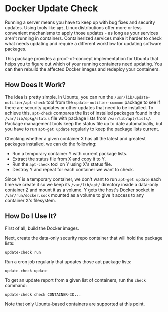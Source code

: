Docker Update Check
===================

Running a server means you have to keep up with bug fixes and security
updates. Using tools like `apt`, Linux distributions offer more or less
convenient mechanisms to apply those updates - as long as your services
aren't running in containers. Containerized services make it harder to
check what needs updating and require a different workflow for updating
software packages.

This package provides a proof-of-concept implementation for Ubuntu that
helps you to figure out which of your running containers need updating.
You can then rebuild the affected Docker images and redeploy your
containers.


How Does It Work?
-----------------

The idea is pretty simple. In Ubuntu, you can run the
`/usr/lib/update-notifier/apt-check` tool from the `update-notifier-common`
package to see if there are security updates or other updates that need
to be installed. To achieve this, `apt-check` compares the list of
installed packages found in the `/var/lib/dpkg/status` file with package
lists from `/var/lib/apt/lists/`. Package management tools keep the status
file up to date automatically, but you have to run `apt-get update`
regularly to keep the package lists current.

Checking whether a given container X has all the latest and greatest
packages installed, we can do the following:

  * Run a temporary container Y with current package lists.
  * Extract the status file from X and copy it to Y.
  * Run the `apt-check` tool on Y using X's status file.
  * Destroy Y and repeat for each container we want to check.

Since Y is a temporary container, we don't want to run `apt-get update`
each time we create it so we keep its `/var/lib/apt/` directory inside
a data-only container Z and mount it as a volume. Y gets the host's Docker
socket in `/var/run/docker.sock` mounted as a volume to give it access to
any container X's filesystem.


How Do I Use It?
----------------

First of all, build the Docker images.

Next, create the data-only security repo container that will hold the
package lists:

    update-check run

Run a cron job regularly that updates those apt package lists:

    update-check update

To get an update report from a given list of containers, run the `check`
command:

    update-check check CONTAINER-ID...

Note that only Ubuntu-based containers are supported at this point.
